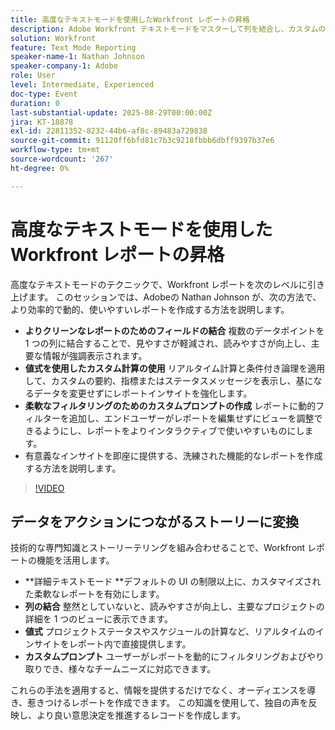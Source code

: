 ```yaml
---
title: 高度なテキストモードを使用したWorkfront レポートの昇格
description: Adobe Workfront テキストモードをマスターして列を結合し、カスタムの値式を作成し、よりスマートなレポート用の動的プロンプトを作成する方法を説明します。
solution: Workfront
feature: Text Mode Reporting
speaker-name-1: Nathan Johnson
speaker-company-1: Adobe
role: User
level: Intermediate, Experienced
doc-type: Event
duration: 0
last-substantial-update: 2025-08-29T00:00:00Z
jira: KT-18878
exl-id: 22811352-8232-44b6-af8c-89483a729838
source-git-commit: 91120ff6bfd81c7b3c9218fbbb6dbff9397b37e6
workflow-type: tm+mt
source-wordcount: '267'
ht-degree: 0%

---
```


# 高度なテキストモードを使用したWorkfront レポートの昇格

高度なテキストモードのテクニックで、Workfront レポートを次のレベルに引き上げます。 このセッションでは、Adobeの Nathan Johnson が、次の方法で、より効率的で動的、使いやすいレポートを作成する方法を説明します。

* **よりクリーンなレポートのためのフィールドの結合** 複数のデータポイントを 1 つの列に結合することで、見やすさが軽減され、読みやすさが向上し、主要な情報が強調表示されます。
* **値式を使用したカスタム計算の使用** リアルタイム計算と条件付き論理を適用して、カスタムの要約、指標またはステータスメッセージを表示し、基になるデータを変更せずにレポートインサイトを強化します。
* **柔軟なフィルタリングのためのカスタムプロンプトの作成** レポートに動的フィルターを追加し、エンドユーザーがレポートを編集せずにビューを調整できるようにし、レポートをよりインタラクティブで使いやすいものにします。
* 有意義なインサイトを即座に提供する、洗練された機能的なレポートを作成する方法を説明します。

>[!VIDEO](https://video.tv.adobe.com/v/3471498/?learn=on&enablevpops)

## データをアクションにつながるストーリーに変換

技術的な専門知識とストーリーテリングを組み合わせることで、Workfront レポートの機能を活用します。

* **詳細テキストモード **デフォルトの UI の制限以上に、カスタマイズされた柔軟なレポートを有効にします。
* **列の結合** 整然としていないと、読みやすさが向上し、主要なプロジェクトの詳細を 1 つのビューに表示できます。
* **値式** プロジェクトステータスやスケジュールの計算など、リアルタイムのインサイトをレポート内で直接提供します。
* **カスタムプロンプト** ユーザーがレポートを動的にフィルタリングおよびやり取りでき、様々なチームニーズに対応できます。

これらの手法を適用すると、情報を提供するだけでなく、オーディエンスを導き、惹きつけるレポートを作成できます。 この知識を使用して、独自の声を反映し、より良い意思決定を推進するレコードを作成します。
